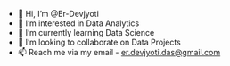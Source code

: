 - 👋 Hi, I’m @Er-Devjyoti
- 👀 I’m interested in Data Analytics
- 🌱 I’m currently learning Data Science
- 💞️ I’m looking to collaborate on Data Projects
- 📫 Reach me via my email - er.devjyoti.das@gmail.com

<!---
Er-Devjyoti/Er-Devjyoti is a ✨ special ✨ repository because its `README.md` (this file) appears on your GitHub profile.
You can click the Preview link to take a look at your changes.
--->
